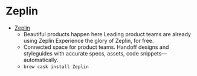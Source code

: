 # Zeplin
- [Zeplin](https://zeplin.io/)
  -  Beautiful products happen here Leading product teams are already using Zeplin Experience the glory of Zeplin, for free.
  - Connected space for product teams. Handoff designs and styleguides with accurate specs, assets, code snippets—automatically.
  - `brew cask install Zeplin`
